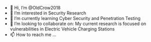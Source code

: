 - 👋 Hi, I’m @OldCrow2018
- 👀 I’m interested in Security Research
- 🌱 I’m currently learning Cyber Security and Penetration Testing
- 💞️ I’m looking to collaborate on: My current research is focused on vulnerabilities in Electric Vehicle Charging Stations
- 📫 How to reach me ...

<!---
OldCrow2018/OldCrow2018 is a ✨ special ✨ repository because its `README.md` (this file) appears on your GitHub profile.
You can click the Preview link to take a look at your changes.
--->
